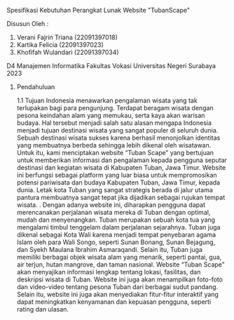 Spesifikasi Kebutuhan Perangkat Lunak
Website "TubanScape"

Disusun Oleh :
1.   Verani Fajrin Triana     (22091397018)
2.   Kartika Felicia      	  (22091397023)
3.   Khofifah Wulandari     	(22091397034)

D4 Manajemen Informatika 
Fakultas Vokasi 
Universitas Negeri Surabaya
2023



1. Pendahuluan
   
   1.1 Tujuan
Indonesia menawarkan pengalaman wisata yang tak terlupakan bagi para pengunjung. Terdapat beragam wisata dengan pesona keindahan alam yang memukau, serta kaya akan warisan budaya. Hal tersebut menjadi salah satu alasan mengapa Indonesia menjadi tujuan destinasi wisata yang sangat populer di seluruh dunia. Sebuah destinasi wisata sukses karena berhasil menonjolkan identitas yang membuatnya berbeda sehingga lebih dikenal oleh wisatawan. 
Untuk itu, kami menciptakan website “Tuban Scape” yang bertujuan untuk memberikan informasi dan pengalaman kepada pengguna seputar destinasi dan kegiatan wisata di Kabupaten Tuban, Jawa Timur. Website ini berfungsi sebagai platform yang luar biasa untuk mempromosikan potensi pariwisata dan budaya Kabupaten Tuban, Jawa Timur, kepada dunia.
Letak kota Tuban yang sangat strategis berada di jalur utama pantura membuatnya sangat tepat jika dijadikan sebagai rujukan tempat wisata.  . Dengan adanya website ini, diharapkan pengguna dapat merencanakan perjalanan wisata mereka di Tuban dengan optimal, mudah dan menyenangkan.
Tuban merupakan sebuah kota tua yang mengalami timbul tenggelam dalam perjalanan sejarahnya. Tuban juga dikenal sebagai Kota Wali karena menjadi tempat penyebaran agama Islam oleh para Wali Songo, seperti Sunan Bonang, Sunan Bejagung, dan Syekh Maulana Ibrahim Asmaraqandi. Selain itu, Tuban juga memiliki berbagai objek wisata alam yang menarik, seperti pantai, gua, air terjun, hutan mangrove, dan taman nasional.
Website “Tuban Scape” akan menyajikan informasi lengkap tentang lokasi, fasilitas, dan deskripsi wisata di Tuban. Website ini juga akan menampilkan foto-foto dan video-video tentang pesona Tuban dari berbagai sudut pandang. Selain itu, website ini juga akan menyediakan fitur-fitur interaktif yang dapat meningkatkan kenyamanan dan kepuasan pengguna, seperti rating dan ulasan.





